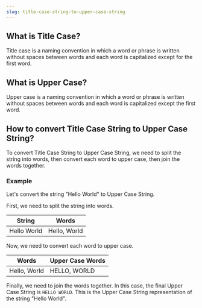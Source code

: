 ```yaml
---
slug: title-case-string-to-upper-case-string
---
```


## What is Title Case?

Title case is a naming convention in which a word or phrase is written without spaces between words and each word is capitalized except for the first word.

## What is Upper Case?

Upper case is a naming convention in which a word or phrase is written without spaces between words and each word is capitalized except the first word.

## How to convert Title Case String to Upper Case String?

To convert Title Case String to Upper Case String, we need to split the string into words, then convert each word to upper case, then join the words together.

### Example

Let's convert the string "Hello World" to Upper Case String.

First, we need to split the string into words.

| String      | Words        |
| ----------- | ------------ |
| Hello World | Hello, World |

Now, we need to convert each word to upper case.

| Words        | Upper Case Words |
| ------------ | ---------------- |
| Hello, World | HELLO, WORLD     |

Finally, we need to join the words together. In this case, the final Upper Case String is `HELLO WORLD`. This is the Upper Case String representation of the string "Hello World".
